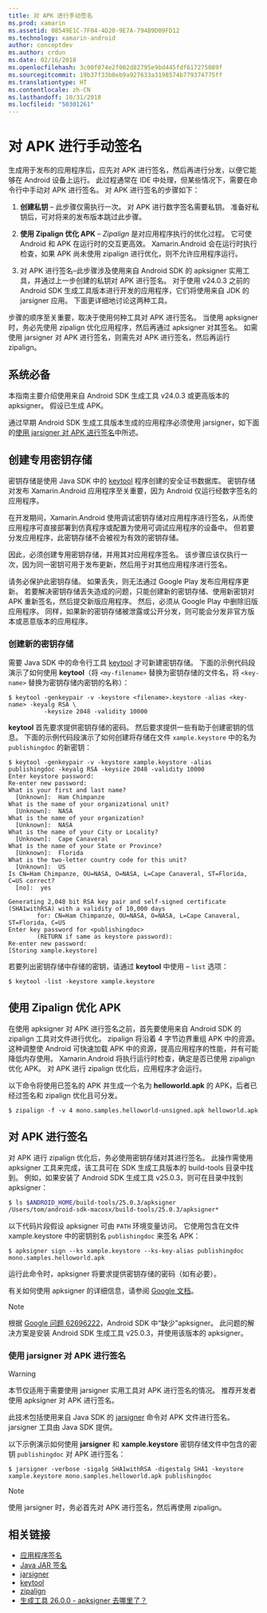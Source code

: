 ```yaml
---
title: 对 APK 进行手动签名
ms.prod: xamarin
ms.assetid: 08549E1C-7F04-4D20-9E7A-794B9D09FD12
ms.technology: xamarin-android
author: conceptdev
ms.author: crdun
ms.date: 02/16/2018
ms.openlocfilehash: 3c00f074e2f002d82795e9bd445fdf617275089f
ms.sourcegitcommit: 19b37f33b0eb9a927633a3198574b779374775ff
ms.translationtype: HT
ms.contentlocale: zh-CN
ms.lasthandoff: 10/31/2018
ms.locfileid: "50301261"
---
```

# <a name="manually-signing-the-apk"></a>对 APK 进行手动签名


生成用于发布的应用程序后，应先对 APK 进行签名，然后再进行分发，以便它能够在 Android 设备上运行。 此过程通常在 IDE 中处理，但某些情况下，需要在命令行中手动对 APK 进行签名。 对 APK 进行签名的步骤如下：

1.   **创建私钥** &ndash; 此步骤仅需执行一次。 对 APK 进行数字签名需要私钥。
    准备好私钥后，可对将来的发布版本跳过此步骤。

2.   **使用 Zipalign 优化 APK** &ndash; *Zipalign* 是对应用程序执行的优化过程。 它可使 Android 和 APK 在运行时的交互更高效。 Xamarin.Android 会在运行时执行检查，如果 APK 尚未使用 zipalign 进行优化，则不允许应用程序运行。

3.  对 APK 进行签名&ndash;此步骤涉及使用来自 Android SDK 的 apksigner 实用工具，并通过上一步创建的私钥对 APK 进行签名。 对于使用 v24.0.3 之前的 Android SDK 生成工具版本进行开发的应用程序，它们将使用来自 JDK 的 jarsigner 应用。 下面更详细地讨论这两种工具。 

步骤的顺序至关重要，取决于使用何种工具对 APK 进行签名。 当使用 apksigner 时，务必先使用 zipalign 优化应用程序，然后再通过 apksigner 对其签名。  如需使用 jarsigner 对 APK 进行签名，则需先对 APK 进行签名，然后再运行 zipalign。 



## <a name="prerequisites"></a>系统必备

本指南主要介绍使用来自 Android SDK 生成工具 v24.0.3 或更高版本的 apksigner。 假设已生成 APK。

通过早期 Android SDK 生成工具版本生成的应用程序必须使用 jarsigner，如下面的[使用 jarsigner 对 APK 进行签名](#Sign_the_APK_with_jarsigner)中所述。



## <a name="create-a-private-keystore"></a>创建专用密钥存储

密钥存储是使用 Java SDK 中的 [keytool](https://docs.oracle.com/javase/8/docs/technotes/tools/unix/keytool.html) 程序创建的安全证书数据库。 密钥存储对发布 Xamarin.Android 应用程序至关重要，因为 Android 仅运行经数字签名的应用程序。

在开发期间，Xamarin.Android 使用调试密钥存储对应用程序进行签名，从而使应用程序可直接部署到仿真程序或配置为使用可调试应用程序的设备中。
但若要分发应用程序，此密钥存储不会被视为有效的密钥存储。

因此，必须创建专用密钥存储，并用其对应用程序签名。 该步骤应该仅执行一次，因为同一密钥可用于发布更新，然后用于对其他应用程序进行签名。

请务必保护此密钥存储。 如果丢失，则无法通过 Google Play 发布应用程序更新。
若要解决密钥存储丢失造成的问题，只能创建新的密钥存储、使用新密钥对 APK 重新签名，然后提交新版应用程序。 然后，必须从 Google Play 中删除旧版应用程序。 同样，如果新的密钥存储被泄露或公开分发，则可能会分发非官方版本或恶意版本的应用程序。



### <a name="create-a-new-keystore"></a>创建新的密钥存储

需要 Java SDK 中的命令行工具 [keytool](https://docs.oracle.com/javase/8/docs/technotes/tools/unix/keytool.html) 才可新建密钥存储。 下面的示例代码段演示了如何使用 **keytool**（将 `<my-filename>` 替换为密钥存储的文件名，将 `<key-name>` 替换为密钥存储内密钥的名称）：

```shell
$ keytool -genkeypair -v -keystore <filename>.keystore -alias <key-name> -keyalg RSA \
          -keysize 2048 -validity 10000
```

**keytool** 首先要求提供密钥存储的密码。 然后要求提供一些有助于创建密钥的信息。 下面的示例代码段演示了如何创建将存储在文件 `xample.keystore` 中的名为 `publishingdoc` 的新密钥：

```shell
$ keytool -genkeypair -v -keystore xample.keystore -alias publishingdoc -keyalg RSA -keysize 2048 -validity 10000
Enter keystore password:
Re-enter new password:
What is your first and last name?
  [Unknown]:  Ham Chimpanze
What is the name of your organizational unit?
  [Unknown]:  NASA
What is the name of your organization?
  [Unknown]:  NASA
What is the name of your City or Locality?
  [Unknown]:  Cape Canaveral
What is the name of your State or Province?
  [Unknown]:  Florida
What is the two-letter country code for this unit?
  [Unknown]:  US
Is CN=Ham Chimpanze, OU=NASA, O=NASA, L=Cape Canaveral, ST=Florida, C=US correct?
  [no]:  yes

Generating 2,048 bit RSA key pair and self-signed certificate (SHA1withRSA) with a validity of 10,000 days
        for: CN=Ham Chimpanze, OU=NASA, O=NASA, L=Cape Canaveral, ST=Florida, C=US
Enter key password for <publishingdoc>
        (RETURN if same as keystore password):
Re-enter new password:
[Storing xample.keystore]
```

若要列出密钥存储中存储的密钥，请通过 **keytool** 中使用 &ndash; `list` 选项：

```shell
$ keytool -list -keystore xample.keystore
```


## <a name="zipalign-the-apk"></a>使用 Zipalign 优化 APK

在使用 apksigner 对 APK 进行签名之前，首先要使用来自 Android SDK 的 zipalign 工具对文件进行优化。 zipalign 将沿着 4 字节边界重组 APK 中的资源。 这种调整使 Android 可快速加载 APK 中的资源，提高应用程序的性能，并有可能降低内存使用。 Xamarin.Android 将执行运行时检查，确定是否已使用 zipalign 优化 APK。 对 APK 进行 zipalign 优化后，应用程序才会运行。

以下命令将使用已签名的 APK 并生成一个名为 **helloworld.apk** 的 APK，后者已经过签名和 zipalign 优化且可分发。

```shell
$ zipalign -f -v 4 mono.samples.helloworld-unsigned.apk helloworld.apk
```


## <a name="sign-the-apk"></a>对 APK 进行签名

对 APK 进行 zipalign 优化后，务必使用密钥存储对其进行签名。 此操作需使用 apksigner 工具来完成，该工具可在 SDK 生成工具版本的 build-tools 目录中找到。  例如，如果安装了 Android SDK 生成工具 v25.0.3，则可在目录中找到 apksigner：

```bash
$ ls $ANDROID_HOME/build-tools/25.0.3/apksigner
/Users/tom/android-sdk-macosx/build-tools/25.0.3/apksigner*
```

以下代码片段假设 apksigner 可由 `PATH` 环境变量访问。 它使用包含在文件 xample.keystore 中的密钥别名 `publishingdoc` 来签名 APK：

```shell
$ apksigner sign --ks xample.keystore --ks-key-alias publishingdoc mono.samples.helloworld.apk
```

运行此命令时，apksigner 将要求提供密钥存储的密码（如有必要）。

有关如何使用 apksigner 的详细信息，请参阅 [Google 文档](https://developer.android.com/studio/command-line/apksigner.html)。

> [!NOTE]
> 根据 [Google 问题 62696222](https://issuetracker.google.com/issues/62696222)，Android SDK 中“缺少”apksigner。 此问题的解决方案是安装 Android SDK 生成工具 v25.0.3，并使用该版本的 apksigner。  


<a name="Sign_the_APK_with_jarsigner" />

### <a name="sign-the-apk-with-jarsigner"></a>使用 jarsigner 对 APK 进行签名

> [!WARNING]
> 本节仅适用于需要使用 jarsigner 实用工具对 APK 进行签名的情况。 推荐开发者使用 apksigner 对 APK 进行签名。

此技术包括使用来自 Java SDK 的 [jarsigner](https://docs.oracle.com/javase/8/docs/technotes/tools/windows/jarsigner.html) 命令对 APK 文件进行签名。  jarsigner 工具由 Java SDK 提供。 

以下示例演示如何使用 **jarsigner** 和 **xample.keystore** 密钥存储文件中包含的密钥 `publishingdoc` 对 APK 进行签名：

```shell
$ jarsigner -verbose -sigalg SHA1withRSA -digestalg SHA1 -keystore xample.keystore mono.samples.helloworld.apk publishingdoc
```

> [!NOTE]
> 使用 jarsigner 时，务必首先对 APK 进行签名，然后再使用 zipalign。  



## <a name="related-links"></a>相关链接

- [应用程序签名](https://source.android.com/security/apksigning/)
- [Java JAR 签名](https://docs.oracle.com/javase/8/docs/technotes~/jar/jar.html#Signed_JAR_File)
- [jarsigner](https://docs.oracle.com/javase/8/docs/technotes/tools/windows/jarsigner.html)
- [keytool](https://docs.oracle.com/javase/8/docs/technotes/tools/unix/keytool.html)
- [zipalign](https://developer.android.com/studio/command-line/zipalign.html)
- [生成工具 26.0.0 - apksigner 去哪里了？](https://issuetracker.google.com/issues/62696222)
